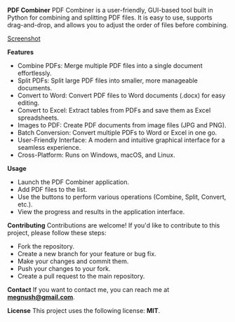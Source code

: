 
**PDF Combiner**
PDF Combiner is a user-friendly, GUI-based tool built in Python for combining and splitting PDF files. It is easy to use, supports drag-and-drop, and allows you to adjust the order of files before combining.



[Screenshot](https://a.fsdn.com/con/app/proj/pdfcombiner/screenshots/new-1cabc012.png/max/max/1)



**Features**
- Combine PDFs: Merge multiple PDF files into a single document effortlessly.
- Split PDFs: Split large PDF files into smaller, more manageable documents.
- Convert to Word: Convert PDF files to Word documents (.docx) for easy editing.
- Convert to Excel: Extract tables from PDFs and save them as Excel spreadsheets.
- Images to PDF: Create PDF documents from image files (JPG and PNG).
- Batch Conversion: Convert multiple PDFs to Word or Excel in one go.
- User-Friendly Interface: A modern and intuitive graphical interface for a seamless experience.
- Cross-Platform: Runs on Windows, macOS, and Linux.

**Usage**
- Launch the PDF Combiner application.
- Add PDF files to the list.
- Use the buttons to perform various operations (Combine, Split, Convert, etc.).
- View the progress and results in the application interface.


**Contributing**
Contributions are welcome! If you'd like to contribute to this project, please follow these steps:

- Fork the repository.
- Create a new branch for your feature or bug fix.
- Make your changes and commit them.
- Push your changes to your fork.
- Create a pull request to the main repository.


**Contact**
If you want to contact me, you can reach me at **megnush@gmail.com**.

**License**
This project uses the following license: **MIT**.
